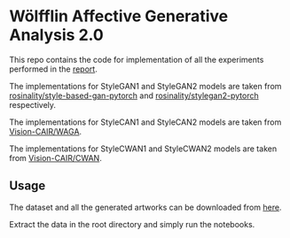 # Wölfflin Affective Generative Analysis 2.0

This repo contains the code for implementation of all the experiments performed in the [report]().

The implementations for StyleGAN1 and StyleGAN2 models are taken from [rosinality/style-based-gan-pytorch](https://github.com/rosinality/style-based-gan-pytorch) and [rosinality/stylegan2-pytorch](https://github.com/rosinality/stylegan2-pytorch) respectively.

The implementations for StyleCAN1 and StyleCAN2 models are taken from [Vision-CAIR/WAGA](https://github.com/Vision-CAIR/WAGA).

The implementations for StyleCWAN1 and StyleCWAN2 models are taken from [Vision-CAIR/CWAN](https://github.com/Vision-CAIR/CWAN).

## Usage

The dataset and all the generated artworks can be downloaded from [here](https://drive.google.com/file/d/1kWj-NkzTcfSsv1rRTPEtGTVAhCyE49Xm/view?usp=sharing).

Extract the data in the root directory and simply run the notebooks.


